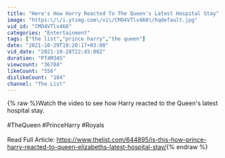 ```yaml
---
title: "Here's How Harry Reacted To The Queen's Latest Hospital Stay"
image: "https:\/\/i.ytimg.com\/vi\/CMO4VTlv468\/hqdefault.jpg"
vid_id: "CMO4VTlv468"
categories: "Entertainment"
tags: ["the list","prince harry","the queen"]
date: "2021-10-29T19:20:17+03:00"
vid_date: "2021-10-28T22:45:00Z"
duration: "PT4M34S"
viewcount: "36784"
likeCount: "556"
dislikeCount: "104"
channel: "The List"
---
```

{% raw %}Watch the video to see how Harry reacted to the Queen's latest hospital stay.<br /><br />#TheQueen #PrinceHarry #Royals<br /><br />Read Full Article: <a rel="nofollow" target="blank" href="https://www.thelist.com/644895/is-this-how-prince-harry-reacted-to-queen-elizabeths-latest-hospital-stay/">https://www.thelist.com/644895/is-this-how-prince-harry-reacted-to-queen-elizabeths-latest-hospital-stay/</a>{% endraw %}
